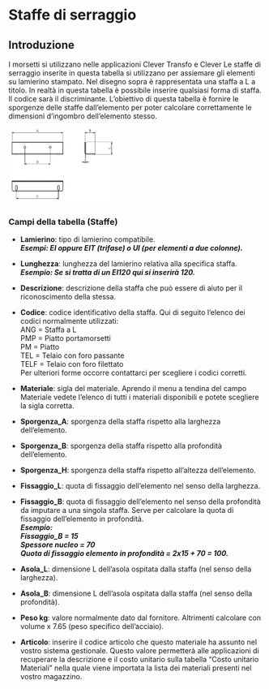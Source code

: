 # Staffe di serraggio

## Introduzione
I morsetti si utilizzano nelle applicazioni Clever Transfo e Clever Le staffe di serraggio inserite in questa tabella si utilizzano per assiemare gli elementi su lamierino stampato. 
Nel disegno sopra è rappresentata una staffa a L a titolo. In realtà in questa tabella è possibile inserire qualsiasi forma di staffa. Il codice sarà il discriminante. L’obiettivo di questa tabella è fornire le sporgenze delle staffe dall’elemento per poter calcolare correttamente le dimensioni d’ingombro dell’elemento stesso.


<img src="img/StaffeDi Serraggio.png" height="150px">

### Campi della tabella (Staffe)
- **Lamierino**: tipo di lamierino compatibile.<br>
***Esempi: 
EI oppure EIT (trifase) o UI (per elementi a due colonne).***
- **Lunghezza**: lunghezza del lamierino relativa alla specifica staffa.<br>
***Esempio: 
Se si tratta di un EI120 qui si inserirà 120.***
- **Descrizione**: descrizione della staffa che può essere di aiuto per il riconoscimento della stessa.
- **Codice**: codice identificativo della staffa. Qui di seguito l’elenco dei codici normalmente utilizzati:<br>
ANG = Staffa a L<br>
PMP = Piatto portamorsetti<br>
PM = Piatto<br>
TEL = Telaio con foro passante<br>
TELF = Telaio con foro filettato<br>
Per ulteriori forme occorre contattarci per scegliere i codici corretti.
- **Materiale**: sigla del materiale. Aprendo il menu a tendina del campo Materiale vedete l’elenco di tutti i materiali disponibili e potete scegliere la sigla corretta.
- **Sporgenza_A**: sporgenza della staffa rispetto alla larghezza dell’elemento.
- **Sporgenza_B**: sporgenza della staffa rispetto alla profondità dell’elemento.
- **Sporgenza_H**: sporgenza della staffa rispetto all’altezza dell’elemento.
- **Fissaggio_L**: quota di fissaggio dell’elemento nel senso della larghezza.
- **Fissaggio_B**: quota di fissaggio dell’elemento nel senso della profondità da imputare a una singola staffa. Serve per calcolare la quota di fissaggio dell’elemento in profondità.<br>
***Esempio:<br>
Fissaggio_B = 15 <br>
Spessore nucleo = 70<br>
Quota di fissaggio elemento in profondità = 2x15 + 70 = 100.***

- **Asola_L**: dimensione L dell’asola ospitata dalla staffa (nel senso della larghezza).
- **Asola_B**: dimensione L dell’asola ospitata dalla staffa (nel senso della profondità).
- **Peso kg**: valore normalmente dato dal fornitore. Altrimenti calcolare con volume x 7.65 (peso specifico dell’acciaio).
- **Articolo**: inserire il codice articolo che questo materiale ha assunto nel vostro sistema gestionale. Questo valore permetterà alle applicazioni di recuperare la descrizione e il costo unitario sulla tabella “Costo unitario Materiali” nella quale viene importata la lista dei materiali presenti nel vostro magazzino.
